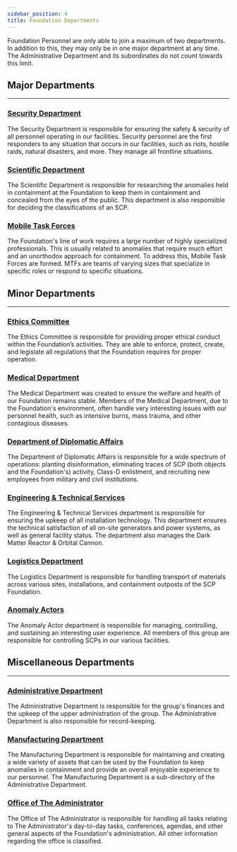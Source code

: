 ```yaml
---
sidebar_position: 4
title: Foundation Departments
---
```


Foundation Personnel are only able to join a maximum of two departments. In addition to this, they may only be in one major department at any time. The Administrative Department and its subordinates do not count towards this limit.

## Major Departments
---
### [Security Department](https://www.roblox.com/groups/5806054/SCPF-Security-Department)
The Security Department is responsible for ensuring the safety & security of all personnel operating in our facilities. Security personnel are the first responders to any situation that occurs in our facilities, such as riots, hostile raids, natural disasters, and more. They manage all frontline situations.

### [Scientific Department](https://www.roblox.com/groups/5806029/SCPF-Scientific-Department)
The Scientific Department is responsible for researching the anomalies held in containment at the Foundation to keep them in containment and concealed from the eyes of the public. This department is also responsible for deciding the classifications of an SCP.

### [Mobile Task Forces](https://www.roblox.com/groups/5806095/SCPF-Mobile-Task-Forces)
The Foundation's line of work requires a large number of highly specialized professionals. This is usually related to anomalies that require much effort and an unorthodox approach for containment. To address this, Mobile Task Forces are formed. MTFs are teams of varying sizes that specialize in specific roles or respond to specific situations.


## Minor Departments
---
### [Ethics Committee](https://www.roblox.com/groups/5806118/SCPF-Ethics-Committee)
The Ethics Committee is responsible for providing proper ethical conduct within the Foundation’s activities. They are able to enforce, protect, create, and legislate all regulations that the Foundation requires for proper operation.

### [Medical Department](https://www.roblox.com/groups/5806110/SCPF-Medical-Department)
The Medical Department was created to ensure the welfare and health of our Foundation remains stable. Members of the Medical Department, due to the Foundation's environment, often handle very interesting issues with our personnel health, such as intensive burns, mass trauma, and other contagious diseases.

### [Department of Diplomatic Affairs](https://www.roblox.com/groups/5806080/SCPF-Department-of-Diplomatic-Affairs)
The Department of Diplomatic Affairs is responsible for a wide spectrum of operations: planting disinformation, eliminating traces of SCP (both objects and the Foundation's) activity, Class-D enlistment, and recruiting new employees from military and civil institutions.

### [Engineering & Technical Services](https://www.roblox.com/groups/6303767/SCPF-Engineering-Technical-Services)
The Engineering & Technical Services department is responsible for ensuring the upkeep of all installation technology. This department ensures the technical satisfaction of all on-site generators and power systems, as well as general facility status. The department also manages the Dark Matter Reactor & Orbital Cannon.

### [Logistics Department](https://www.roblox.com/groups/5806014/SCPF-Logistics-Department)
The Logistics Department is responsible for handling transport of materials across various sites, installations, and containment outposts of the SCP Foundation.

### [Anomaly Actors](https://www.roblox.com/groups/5894237/SCPF-Anomaly-Actors)
The Anomaly Actor department is responsible for managing, controlling, and sustaining an interesting user experience. All members of this group are responsible for controlling SCPs in our various facilities.

## Miscellaneous Departments
---
### [Administrative Department](https://www.roblox.com/groups/4609343/SCPF-Administrative-Department)
The Administrative Department is responsible for the group's finances and the upkeep of the upper administration of the group. The Administrative Department is also responsible for record-keeping.

### [Manufacturing Department](https://www.roblox.com/groups/4609692/SCPF-Manufacturing-Department)
The Manufacturing Department is responsible for maintaining and creating a wide variety of assets that can be used by the Foundation to keep anomalies in containment and provide an overall enjoyable experience to our personnel. The Manufacturing Department is a sub-directory of the Administrative Department.

### [Office of The Administrator](https://www.roblox.com/groups/7031581/SCPF-Office-of-The-Administrator)
The Office of The Administrator is responsible for handling all tasks relating to The Administrator's day-to-day tasks, conferences, agendas, and other general aspects of the Foundation's administration. All other information regarding the office is classified.